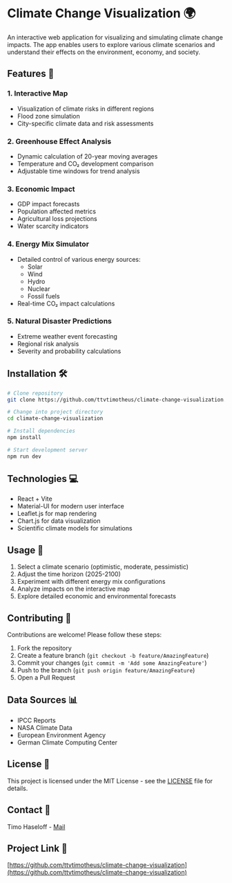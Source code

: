 # Climate Change Visualization 🌍

An interactive web application for visualizing and simulating climate change impacts. The app enables users to explore various climate scenarios and understand their effects on the environment, economy, and society.

## Features 🚀

### 1. Interactive Map
- Visualization of climate risks in different regions
- Flood zone simulation
- City-specific climate data and risk assessments

### 2. Greenhouse Effect Analysis
- Dynamic calculation of 20-year moving averages
- Temperature and CO₂ development comparison
- Adjustable time windows for trend analysis

### 3. Economic Impact
- GDP impact forecasts
- Population affected metrics
- Agricultural loss projections
- Water scarcity indicators

### 4. Energy Mix Simulator
- Detailed control of various energy sources:
  - Solar
  - Wind
  - Hydro
  - Nuclear
  - Fossil fuels
- Real-time CO₂ impact calculations

### 5. Natural Disaster Predictions
- Extreme weather event forecasting
- Regional risk analysis
- Severity and probability calculations

## Installation 🛠️

```bash
# Clone repository
git clone https://github.com/ttvtimotheus/climate-change-visualization.git

# Change into project directory
cd climate-change-visualization

# Install dependencies
npm install

# Start development server
npm run dev
```

## Technologies 💻

- React + Vite
- Material-UI for modern user interface
- Leaflet.js for map rendering
- Chart.js for data visualization
- Scientific climate models for simulations

## Usage 📱

1. Select a climate scenario (optimistic, moderate, pessimistic)
2. Adjust the time horizon (2025-2100)
3. Experiment with different energy mix configurations
4. Analyze impacts on the interactive map
5. Explore detailed economic and environmental forecasts

## Contributing 🤝

Contributions are welcome! Please follow these steps:

1. Fork the repository
2. Create a feature branch (`git checkout -b feature/AmazingFeature`)
3. Commit your changes (`git commit -m 'Add some AmazingFeature'`)
4. Push to the branch (`git push origin feature/AmazingFeature`)
5. Open a Pull Request

## Data Sources 📊

- IPCC Reports
- NASA Climate Data
- European Environment Agency
- German Climate Computing Center

## License 📄

This project is licensed under the MIT License - see the [LICENSE](LICENSE) file for details.

## Contact 📧

Timo Haseloff - [Mail](mailto:info@t-haseloff.de)

## Project Link 🔗

[https://github.com/ttvtimotheus/climate-change-visualization](https://github.com/ttvtimotheus/climate-change-visualization)
